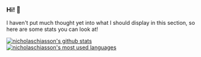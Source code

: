 <!--
**nicholaschiasson/nicholaschiasson** is a ✨ _special_ ✨ repository because its `README.md` (this file) appears on your GitHub profile.

Here are some ideas to get you started:

- 🔭 I’m currently working on ...
- 🌱 I’m currently learning ...
- 👯 I’m looking to collaborate on ...
- 🤔 I’m looking for help with ...
- 💬 Ask me about ...
- 📫 How to reach me: ...
- 😄 Pronouns: ...
- ⚡ Fun fact: ...
-->

### Hi! 👋

I haven't put much thought yet into what I should display in this section, so here are some stats you can look at!

[![nicholaschiasson's github stats](https://github-readme-stats.vercel.app/api?username=nicholaschiasson&count_private=true&show_icons=true&custom_title=GitHub%20Stats&bg_color=00000000&text_color=27e8a7)](https://github.com/anuraghazra/github-readme-stats)
[![nicholaschiasson's most used languages](https://github-readme-stats.vercel.app/api/top-langs?username=nicholaschiasson&count_private=true&show_icons=true&langs_count=10&layout=compact&bg_color=00000000&text_color=27e8a7&exclude_repo=car%2CW3DL%2Ceuchre%2Clove-maker%2Csnatch3d-vr%2Caffliction%2Cd00m3d%2CSnatch%2CPlanetCiv%2Claser-pong%2CKillTheSnowman%2CN3DIL%2Cminesweeper%2Cfocus%2Cnai%2Cphysically-based-rendering%2Ccheckers%2Cnnl%2Cenigma-machine%2Cnihon-db%2Caether-drive%2CIlleGuru%2CMyClockIn%2CKIRAA%2CMagicRealm%2CCMWAN%2CNiGeimu)](https://github.com/anuraghazra/github-readme-stats)
